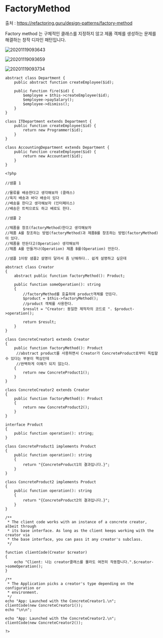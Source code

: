# FactoryMethod

출처 : https://refactoring.guru/design-patterns/factory-method

Factory method 는 구체적인 클래스를 지정하지 않고 제품 객체를 생성하는 문제를 해결하는 창작 디자인 패턴입니다.


![20201119093643](https://user-images.githubusercontent.com/6989005/99605491-236a1280-2a4b-11eb-9e01-96c8f4b478a9.png)

![20201119093659](https://user-images.githubusercontent.com/6989005/99605495-2402a900-2a4b-11eb-9d6c-9d951ca86472.png)

![20201119093734](https://user-images.githubusercontent.com/6989005/99605499-2533d600-2a4b-11eb-933e-72ecaf83662d.png)



```
abstract class Department {
    public abstract function createEmployee($id);

    public function fire($id) {
        $employee = $this->createEmployee($id);
        $employee->paySalary();
        $employee->dismiss();
    }
}

class ITDepartment extends Department {
    public function createEmployee($id) {
        return new Programmer($id);
    }
}

class AccountingDepartment extends Department {
    public function createEmployee($id) {
        return new Accountant($id);
    }
}
```

```
<?php

//샘플 1

//물류를 배송한다고 생각해보자 (클래스)
//육지 배송과 바다 배송이 있다
//배송을 한다고 생각해보자 (인터페이스)
//배송은 트럭으로도 하고 배로도 한다.

//샘플 2

//제품을 창조(factoryMethod)한다고 생각해보자
//제품 A를 창조하는 방법(factoryMethod)과 제품B를 창조하는 방법(factoryMethod)이 있다.
//제품을 만든다고(Operation) 생각해보자
//제품 A를 만들거나(Operation) 제품 B를(Operation) 만든다. 

//샘플 1이랑 샘플2 설명이 달라서 좀 난해하다.. 쉽게 설명하고 싶은데

abstract class Creator
{
    abstract public function factoryMethod(): Product;

    public function someOperation(): string
    {
        //factoryMethod를 호출하여 product객체를 만든다.
        $product = $this->factoryMethod();
        //product 객체를 사용한다.
        $result = "Creator: 동일한 제작자의 코드로 ". $product->operation();

        return $result;
    }
}

class ConcreteCreator1 extends Creator
{
    public function factoryMethod(): Product
     //abstract product를 사용하면서 Creator가 ConcreteProduct로부터 독립할 수 있다는 부분이 핵심인데
     //완벽하게 이해가 되지 않는다.
    {
        return new ConcreteProduct1();
    }
}

class ConcreteCreator2 extends Creator
{
    public function factoryMethod(): Product
    {
        return new ConcreteProduct2();
    }
}

interface Product
{
    public function operation(): string;
}

class ConcreteProduct1 implements Product
{
    public function operation(): string
    {
        return "{ConcreteProduct1의 결과입니다.}";
    }
}

class ConcreteProduct2 implements Product
{
    public function operation(): string
    {
        return "{ConcreteProduct2의 결과입니다.}";
    }
}

/**
 * The client code works with an instance of a concrete creator, albeit through
 * its base interface. As long as the client keeps working with the creator via
 * the base interface, you can pass it any creator's subclass.
 */

function clientCode(Creator $creator)
{
    echo "Client: 나는 creator클래스를 몰라도 여전히 작동합니다.".$creator->someOperation();
}

/**
 * The Application picks a creator's type depending on the configuration or
 * environment.
 */
echo "App: Launched with the ConcreteCreator1.\n";
clientCode(new ConcreteCreator1());
echo "\n\n";

echo "App: Launched with the ConcreteCreator2.\n";
clientCode(new ConcreteCreator2());

?>
```